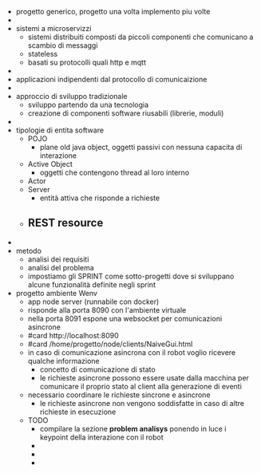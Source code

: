- progetto generico, progetto una volta implemento piu volte
-
- sistemi a microservizzi
	- sistemi distribuiti composti da piccoli componenti che comunicano a scambio di messaggi
	- stateless
	- basati su protocolli quali http e mqtt
-
- applicazioni indipendenti dal protocollo di comunicaizione
-
- approccio di sviluppo tradizionale
	- sviluppo partendo da una tecnologia
	- creazione di componenti software riusabili (librerie, moduli)
-
- tipologie di entita software
	- POJO
		- plane old java object, oggetti passivi con nessuna capacita di interazione
	- Active Object
		- oggetti che contengono thread al loro interno
	- Actor
	- Server
		- entità attiva che risponde a richieste
	- REST resource
		-
-
- metodo
	- analisi dei requisiti
	- analisi del problema
	- impostiamo gli SPRINT come sotto-progetti dove si sviluppano alcune funzionalità definite negli sprint
- progetto ambiente Wenv
	- app node server (runnabile con docker)
	- risponde alla porta 8090 con l'ambiente virtuale
	- nella porta 8091 espone una websocket per comunicazioni asincrone
	- #card http://localhost:8090
	- #card /home/progetto/node/clients/NaiveGui.html
	- in caso di comunicazione asincrona con il robot voglio ricevere qualche informazione
		- concetto di comunicazione di stato
		- le richieste asincrone possono essere usate dalla macchina per comunicare il proprio stato al client alla generazione di eventi
	- necessario coordinare le richieste sincrone e asincrone
		- le richieste asincrone non vengono soddisfatte in caso di altre richieste in esecuzione
	- TODO
		- compilare la sezione **problem analisys** ponendo in luce i keypoint della interazione con il robot
		-
		-
		-